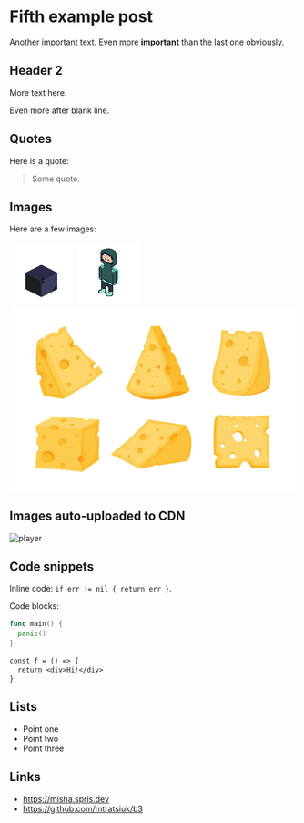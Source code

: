 # Fifth example post

Another important text.
Even more **important** than the last one obviously.

## Header 2

More text here.

Even more after blank line.

## Quotes

Here is a quote:
> Some quote.

## Images

Here are a few images:

![rock](../assets/rock.png)
![player](../assets/nested/player.png)
![cheese](../assets/nested/cheese.svg)

## Images auto-uploaded to CDN

![player](https://assets.spris.dev/blog/kOUZ522aCJ9rfGsv8JTiNj0RdbucfC5643GVKI0InpY=.png)

## Code snippets

Inline code: `if err != nil { return err }`.

Code blocks:

```go
func main() {
  panic()
}
```

```tsx
const f = () => {
  return <div>Hi!</div>
}
```

## Lists

- Point one
- Point two
- Point three

## Links

- <https://misha.spris.dev>
- <https://github.com/mtratsiuk/b3>

